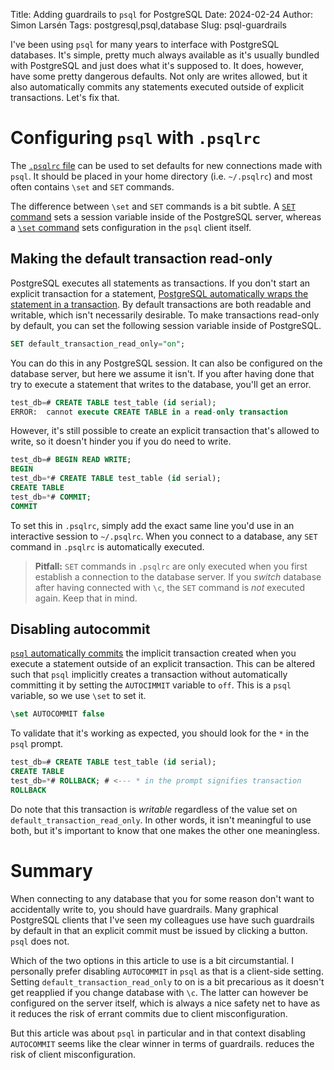 Title: Adding guardrails to `psql` for PostgreSQL
Date: 2024-02-24
Author: Simon Larsén
Tags: postgresql,psql,database
Slug: psql-guardrails

I've been using `psql` for many years to interface with PostgreSQL databases.
It's simple, pretty much always available as it's usually bundled with
PostgreSQL and just does what it's supposed to. It does, however, have some
pretty dangerous defaults. Not only are writes allowed, but it also
automatically commits any statements executed outside of explicit transactions.
Let's fix that.

# Configuring `psql` with `.psqlrc`
The [`.psqlrc`
file](https://www.postgresql.org/docs/current/app-psql.html#APP-PSQL-FILES-PSQLRC)
can be used to set defaults for new connections made with `psql`. It should be
placed in your home directory (i.e. `~/.psqlrc`) and most often contains `\set`
and `SET` commands.

The difference between `\set` and `SET` commands is a bit subtle. A [`SET`
command](https://www.postgresql.org/docs/current/sql-set.html) sets a session
variable inside of the PostgreSQL server, whereas a [`\set`
command](https://www.postgresql.org/docs/current/app-psql.html#APP-PSQL-META-COMMAND-SET)
sets configuration in the `psql` client itself.

## Making the default transaction read-only
PostgreSQL executes all statements as transactions. If you don't start an
explicit transaction for a statement, [PostgreSQL automatically wraps the
statement in a
transaction](https://www.postgresql.org/docs/current/tutorial-transactions.html).
By default transactions are both readable and writable, which isn't necessarily
desirable. To make transactions read-only by default, you can set the following
session variable inside of PostgreSQL.

```sql
SET default_transaction_read_only="on";
```

You can do this in any PostgreSQL session. It can also be configured on the
database server, but here we assume it isn't. If you after having done that try
to execute a statement that writes to the database, you'll get an error.

```sql
test_db=# CREATE TABLE test_table (id serial);
ERROR:  cannot execute CREATE TABLE in a read-only transaction
```

However, it's still possible to create an explicit transaction that's allowed
to write, so it doesn't hinder you if you do need to write.

```sql
test_db=# BEGIN READ WRITE;
BEGIN
test_db=*# CREATE TABLE test_table (id serial);
CREATE TABLE
test_db=*# COMMIT;
COMMIT
```

To set this in `.psqlrc`, simply add the exact same line you'd use in an
interactive session to `~/.psqlrc`. When you connect to a database, any `SET`
command in `.psqlrc` is automatically executed.

> **Pitfall:** `SET` commands in `.psqlrc` are only executed when you
> first establish a connection to the database server. If you _switch_ database
> after having connected with `\c`, the `SET` command is _not_ executed again.
> Keep that in mind.

## Disabling autocommit
[`psql` automatically
commits](https://www.postgresql.org/docs/current/app-psql.html#APP-PSQL-FILES-PSQLRC)
the implicit transaction created when you execute a statement outside of an
explicit transaction. This can be altered such that `psql` implicitly creates a
transaction without automatically committing it by setting the `AUTOCIMMIT` variable to `off`. This is a `psql` variable, so we use `\set` to set it.

```sql
\set AUTOCOMMIT false
```

To validate that it's working as expected, you should look for the `*` in the
`psql` prompt.

```sql
test_db=# CREATE TABLE test_table (id serial);
CREATE TABLE
test_db=*# ROLLBACK; # <--- * in the prompt signifies transaction
ROLLBACK
```

Do note that this transaction is _writable_ regardless of the value set on
`default_transaction_read_only`. In other words, it isn't meaningful to use
both, but it's important to know that one makes the other one meaningless.

# Summary
When connecting to any database that you for some reason don't want to
accidentally write to, you should have guardrails. Many graphical PostgreSQL
clients that I've seen my colleagues use have such guardrails by default in
that an explicit commit must be issued by clicking a button. `psql` does not.

Which of the two options in this article to use is a bit circumstantial. I
personally prefer disabling `AUTOCOMMIT` in `psql` as that is a client-side
setting. Setting `default_transaction_read_only` to on is a bit precarious as
it doesn't get reapplied if you change database with `\c`. The latter can
however be configured on the server itself, which is always a nice safety net
to have as it reduces the risk of errant commits due to client
misconfiguration. 

But this article was about `psql` in particular and in that context disabling
`AUTOCOMMIT` seems like the clear winner in terms of guardrails.
reduces the risk of client misconfiguration.
